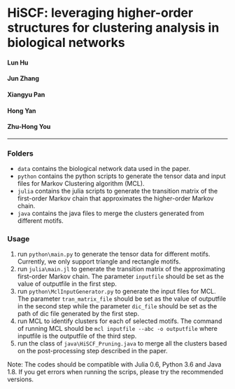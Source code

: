 # HiSCF: leveraging higher-order structures for clustering analysis in biological networks

#### Lun Hu
#### Jun Zhang
#### Xiangyu Pan
#### Hong Yan
#### Zhu-Hong You
------
### Folders
* `data` contains the biological network data used in the paper.
* `python` contains the python scripts to generate the tensor data and input files for Markov Clustering algorithm (MCL).
* `julia` contains the julia scripts to generate the transition matrix of the first-order Markov chain that approximates the higher-order Markov chain.
* `java` contains the java files to merge the clusters generated from different motifs.


### Usage
1. run `python\main.py` to generate the tensor data for different motifs. Currently, we only support triangle and rectangle motifs.
2. run `julia\main.jl` to generate the transition matrix of the approximating first-order Markov chain. The parameter `inputfile` should be set as the value of outputfile in the first step.
3. run `python\MclInputGenerator.py` to generate the input files for MCL. The parameter `tran_matrix_file` should be set as the value of outputfile in the second step while the parameter `dic_file` should be set as the path of dic file generated by the first step.
4. run MCL to identify clusters for each of selected motifs. The command of running MCL should be `mcl inputfile --abc -o outputfile` where inputfile is the outputfile of the third step.
5. run the class of `java\HiSCF_Pruning.java` to merge all the clusters based on the post-processing step described in the paper.

Note: The codes should be compatible with Julia 0.6, Python 3.6 and Java 1.8. If you get errors when running the scrips, please try the recommended versions.
